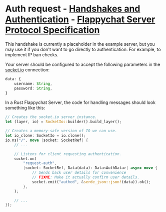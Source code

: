 # Auth request - [Handshakes and Authentication](index.md) - [Flappychat Server Protocol Specification](../index.md)

This handshake is currently a placeholder in the example server, but you may use it if you don't want to go directly to authentication. For example, to implement IP ban checks.

Your server should be configured to accept the following parameters in the [socket.io](https://socket.io) connection:

```typescript
data: {
    username: String,
    password: String,
}
```

In a Rust Flappychat Server, the code for handling messages should look something like this:

```rust
// Creates the socket.io server instance.
let (layer, io) = SocketIo::builder().build_layer();

// Creates a memory-safe version of IO we can use.
let io_clone: SocketIo = io.clone();
io.ns("/", move |socket: SocketRef| {
    // ...

    // Listens for client requesting authentication.
    socket.on(
        "request-auth",
        |socket: SocketRef, Data(data): Data<AuthData>| async move {
            // Sends back user details for convenience
            // FIXME: Make it actually confirm user details.
            socket.emit("authed", &serde_json::json!(data)).ok();
        },
    );

    // ...
});
```
